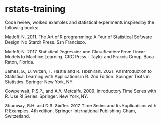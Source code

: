 # rstats-training

Code review, worked examples and statistical experiments inspired by the 
following books:

Matloff, N. 2011. The Art of R programming: A Tour of Statistical Software 
Design. No Starch Press. San Francisco. 
  
Matloff, N. 2017. Statistical Regression and Classification: From Linear Models
to Machine Learning. CRC Press - Taylor and Francis Group. Baca Raton, Florida.
  
James, G., D. Witten, T. Hastie and R. Tibshirani. 2021. An Introduction to 
Statistical Learning with Applications in R. 2nd Edition. Springer Texts in 
Statistics. Springer New York, NY.

Cowperwait, P.S.P., and A.V. Metcalfe. 2009. Introductory Time Series with R. 
Use R! Series. Springer. New York, NY.

Shumway, R.H. and D.S. Stoffer. 2017. Time Series and Its Applications with R 
Examples. 4th edition. Springer International Publishing. Cham, Switzerland. 
  
  

